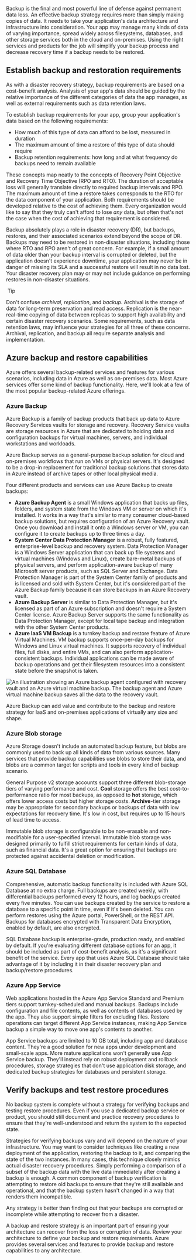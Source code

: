 
Backup is the final and most powerful line of defense against permanent data loss. An effective backup strategy requires more than simply making copies of data. It needs to take your application's data architecture and infrastructure into consideration. Your app may manage many kinds of data of varying importance, spread widely across filesystems, databases, and other storage services both in the cloud and on-premises. Using the right services and products for the job will simplify your backup process and decrease recovery time if a backup needs to be restored.

## Establish backup and restoration requirements

As with a disaster recovery strategy, backup requirements are based on a cost-benefit analysis. Analysis of your app's data should be guided by the relative importance of the different categories of data the app manages, as well as external requirements such as data retention laws.

To establish backup requirements for your app, group your application's data based on the following requirements:

- How much of this type of data can afford to be lost, measured in duration
- The maximum amount of time a restore of this type of data should require
- Backup retention requirements: how long and at what frequency do backups need to remain available

These concepts map neatly to the concepts of Recovery Point Objective and Recovery Time Objective (RPO and RTO). The duration of acceptable loss will generally translate directly to required backup intervals and RPO. The maximum amount of time a restore takes corresponds to the RTO for the data component of your application. Both requirements should be developed relative to the cost of achieving them. Every organization would like to say that they truly can't afford to lose _any_ data, but often that's not the case when the cost of achieving that requirement is considered.

Backup absolutely plays a role in disaster recovery (DR), but backups, restores, and their associated scenarios extend beyond the scope of DR. Backups may need to be restored in non-disaster situations, including those where RTO and RPO aren't of great concern. For example, if a small amount of data older than your backup interval is corrupted or deleted, but the application doesn't experience downtime, your application may never be in danger of missing its SLA and a successful restore will result in no data lost. Your disaster recovery plan may or may not include guidance on performing restores in non-disaster situations.

 Tip

Don't confuse _archival_, _replication_, and _backup_. Archival is the storage of data for long-term preservation and read access. Replication is the near-real-time copying of data between replicas to support high availability and certain disaster recovery scenarios. Some requirements, such as data retention laws, may influence your strategies for all three of these concerns. Archival, replication, and backup all require separate analysis and implementation.

## Azure backup and restore capabilities

Azure offers several backup-related services and features for various scenarios, including data in Azure as well as on-premises data. Most Azure services offer some kind of backup functionality. Here, we'll look at a few of the most popular backup-related Azure offerings.

### Azure Backup

Azure Backup is a family of backup products that back up data to Azure Recovery Services vaults for storage and recovery. Recovery Service vaults are storage resources in Azure that are dedicated to holding data and configuration backups for virtual machines, servers, and individual workstations and workloads.

Azure Backup serves as a general-purpose backup solution for cloud and on-premises workflows that run on VMs or physical servers. It's designed to be a drop-in replacement for traditional backup solutions that stores data in Azure instead of archive tapes or other local physical media.

Four different products and services can use Azure Backup to create backups:

- **Azure Backup Agent** is a small Windows application that backs up files, folders, and system state from the Windows VM or server on which it's installed. It works in a way that's similar to many consumer cloud-based backup solutions, but requires configuration of an Azure Recovery vault. Once you download and install it onto a Windows server or VM, you can configure it to create backups up to three times a day.
- **System Center Data Protection Manager** is a robust, fully featured, enterprise-level backup and recovery system. Data Protection Manager is a Windows Server application that can back up file systems and virtual machines (Windows and Linux), create bare-metal backups of physical servers, and perform application-aware backup of many Microsoft server products, such as SQL Server and Exchange. Data Protection Manager is part of the System Center family of products and is licensed and sold with System Center, but it's considered part of the Azure Backup family because it can store backups in an Azure Recovery vault.
- **Azure Backup Server** is similar to Data Protection Manager, but it's licensed as part of an Azure subscription and doesn't require a System Center license. Azure Backup Server supports the same functionality as Data Protection Manager, except for local tape backup and integration with the other System Center products.
- **Azure IaaS VM Backup** is a turnkey backup and restore feature of Azure Virtual Machines. VM backup supports once-per-day backups for Windows and Linux virtual machines. It supports recovery of individual files, full disks, and entire VMs, and can also perform application-consistent backups. Individual applications can be made aware of backup operations and get their filesystem resources into a consistent state before the snapshot is taken.

![An illustration showing an Azure backup agent configured with recovery vault and an Azure virtual machine backup. The backup agent and Azure virtual machine backup saves all the data to the recovery vault.](https://learn.microsoft.com/en-us/training/modules/azure-well-architected-reliability/media/4-azure-backup.png)

Azure Backup can add value and contribute to the backup and restore strategy for IaaS and on-premises applications of virtually any size and shape.

### Azure Blob storage

Azure Storage doesn't include an automated backup feature, but blobs are commonly used to back up all kinds of data from various sources. Many services that provide backup capabilities use blobs to store their data, and blobs are a common target for scripts and tools in every kind of backup scenario.

General Purpose v2 storage accounts support three different blob-storage tiers of varying performance and cost. **Cool** storage offers the best cost-to-performance ratio for most backups, as opposed to **hot** storage, which offers lower access costs but higher storage costs. **Archive**-tier storage may be appropriate for secondary backups or backups of data with low expectations for recovery time. It's low in cost, but requires up to 15 hours of lead time to access.

Immutable blob storage is configurable to be non-erasable and non-modifiable for a user-specified interval. Immutable blob storage was designed primarily to fulfill strict requirements for certain kinds of data, such as financial data. It's a great option for ensuring that backups are protected against accidental deletion or modification.

### Azure SQL Database

Comprehensive, automatic backup functionality is included with Azure SQL Database at no extra charge. Full backups are created weekly, with differential backups performed every 12 hours, and log backups created every five minutes. You can use backups created by the service to restore a database to a specific point in time, even if it's been deleted. You can perform restores using the Azure portal, PowerShell, or the REST API. Backups for databases encrypted with Transparent Data Encryption, enabled by default, are also encrypted.

SQL Database backup is enterprise-grade, production ready, and enabled by default. If you're evaluating different database options for an app, it should be included as part of cost-benefit analysis, as it's a significant benefit of the service. Every app that uses Azure SQL Database should take advantage of it by including it in their disaster recovery plan and backup/restore procedures.

### Azure App Service

Web applications hosted in the Azure App Service Standard and Premium tiers support turnkey-scheduled and manual backups. Backups include configuration and file contents, as well as contents of databases used by the app. They also support simple filters for excluding files. Restore operations can target different App Service instances, making App Service backup a simple way to move one app's contents to another.

App Service backups are limited to 10 GB total, including app and database content. They're a good solution for new apps under development and small-scale apps. More mature applications won't generally use App Service backup. They'll instead rely on robust deployment and rollback procedures, storage strategies that don't use application disk storage, and dedicated backup strategies for databases and persistent storage.

## Verify backups and test restore procedures

No backup system is complete without a strategy for verifying backups and testing restore procedures. Even if you use a dedicated backup service or product, you should still document and practice recovery procedures to ensure that they're well-understood and return the system to the expected state.

Strategies for verifying backups vary and will depend on the nature of your infrastructure. You may want to consider techniques like creating a new deployment of the application, restoring the backup to it, and comparing the state of the two instances. In many cases, this technique closely mimics actual disaster recovery procedures. Simply performing a comparison of a subset of the backup data with the live data immediately after creating a backup is enough. A common component of backup verification is attempting to restore old backups to ensure that they're still available and operational, and that the backup system hasn't changed in a way that renders them incompatible.

Any strategy is better than finding out that your backups are corrupted or incomplete while attempting to recover from a disaster.

A backup and restore strategy is an important part of ensuring your architecture can recover from the loss or corruption of data. Review your architecture to define your backup and restore requirements. Azure provides several services and features to provide backup and restore capabilities to any architecture.